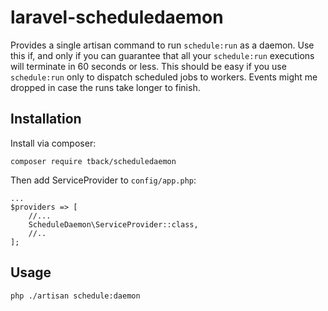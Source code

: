 # laravel-scheduledaemon

Provides a single artisan command to run `schedule:run` as a daemon. Use this if, and only if you can guarantee that all your `schedule:run` executions will terminate in 60 seconds or less. This should be easy if you use `schedule:run` only to dispatch scheduled jobs to workers. Events might me dropped in case the runs take longer to finish.

## Installation
Install via composer:
```
composer require tback/scheduledaemon
```

Then add ServiceProvider to `config/app.php`:
```
...
$providers => [
    //...
    ScheduleDaemon\ServiceProvider::class,
    //..
];
```
## Usage
`php ./artisan schedule:daemon`
